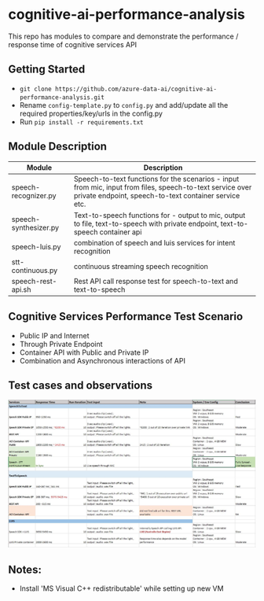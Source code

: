 # cognitive-ai-performance-analysis
This repo has modules to compare and demonstrate the performance / response time of cognitive services API

## Getting Started
* ```git clone https://github.com/azure-data-ai/cognitive-ai-performance-analysis.git ```
* Rename ```config-template.py``` to ```config.py``` and add/update all the required properties/key/urls in the config.py
* Run ```pip install -r requirements.txt```

## Module Description
  | Module | Description|
  |-------------|------------|
  |speech-recognizer.py  | Speech-to-text functions for the scenarios - input from mic, input from files, speech-to-text service over private endpoint, speech-to-text container service etc. |
  |speech-synthesizer.py | Text-to-speech functions for - output to mic, output to file, text-to-speech with private endpoint, text-to-speech container api|
  |speech-luis.py        | combination of speech and luis services for intent recognition|
  |stt-continuous.py     | continuous streaming speech recognition |
  |speech-rest-api.sh    | Rest API call response test for speech-to-text and text-to-speech |

## Cognitive Services Performance Test Scenario
* Public IP and Internet
* Through Private Endpoint
* Container API with Public and Private IP
* Combination and Asynchronous interactions of API


## Test cases and observations
   ![Performance Analysis Outcome](./_images/cs-performance-analysis.JPG)



## Notes:
* Install 'MS Visual C++ redistributable' while setting up new VM
